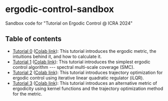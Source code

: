 # ergodic-control-sandbox
Sandbox code for "Tutorial on Ergodic Control @ ICRA 2024"

## Table of contents
 
 - [Tutorial 0](notebooks/ergodic_metric.ipynb) ([Colab link](https://drive.google.com/file/d/1vPaVKNy_LA2LLdJK4BxvcJRZcrHpDNYN/view?usp=sharing)): This tutorial introduces the ergodic metric, the intuitions behind it, and how to calculate it.
 - [Tutorial 1](notebooks/smc_ergodic_metric.ipynb) ([Colab link](https://drive.google.com/file/d/1FqemaVkGGQUyYgL4fsTsvDR9RNWKU8IN/view?usp=sharing)): This tutorial introduces the simplest ergodic control algorithm --- spectral multi-scale coverage (SMC).
 - [Tutorial 2](notebooks/ilqr_ergodic_control.ipynb) ([Colab link](https://drive.google.com/file/d/1uLHussyBViy793h7JBOI95LCazydcujV/view?usp=sharing)): This tutorial introduces trajectory optimization for ergodic control using iterative linear quadratic regulator (iLQR).
 - [Tutorial 3](notebooks/kernel_ergodic_control.ipynb) ([Colab link](https://drive.google.com/file/d/1uLHussyBViy793h7JBOI95LCazydcujV/view?usp=sharing)): This tutorial introduces an alternative metric of ergodicity using kernel functions and the trajectory optimization method for the metric.
